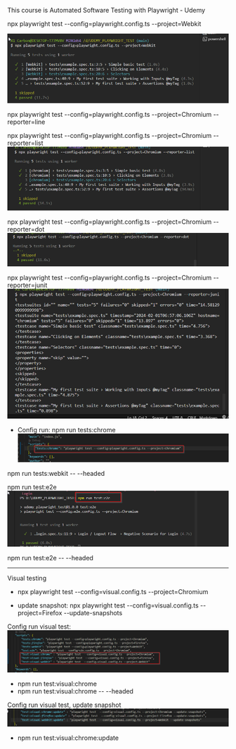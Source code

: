 This course is 
Automated Software Testing with Playwright - Udemy


npx playwright test --config=playwright.config.ts --project=Webkit

![Alt text](image.png)

 npx playwright test --config=playwright.config.ts --project=Chromium --reporter=line

 npx playwright test --config=playwright.config.ts --project=Chromium --reporter=list
 ![Alt text](image-1.png)

 npx playwright test --config=playwright.config.ts --project=Chromium --reporter=dot 
 ![Alt text](image-2.png)

 npx playwright test --config=playwright.config.ts --project=Chromium --reporter=junit
 ![Alt text](image-3.png)


+ Config run:
npm run tests:chrome
![Alt text](image-4.png)

npm run tests:webkit -- --headed 


npm run test:e2e
![alt text](image-5.png)


npm run test:e2e -- --headed 

------------
Visual testing
+ npx playwright test --config=visual.config.ts --project=Chromium

+ update snapshot:  npx playwright test --config=visual.config.ts --project=Firefox --update-snapshots

Config run visual test:
![alt text](image-6.png)
+ npm run test:visual:chrome
+ npm run test:visual:chrome -- --headed

Config run visual test, update  snapshot
![alt text](image-7.png)
+ npm run test:visual:chrome:update
